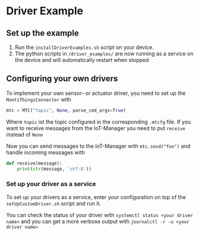 # Driver Example

## Set up the example
1. Run the `installDriverExamples.sh` script on your device.
2. The python scripts in `/driver_examples/` are now running as a service on the device and will automatically restart when stopped

## Configuring your own drivers
To implement your own sensor- or actuator driver, you need to set up the `MontiThingsConnector` with
```python
mtc = MTC("topic", None, parse_cmd_args=True)
```
Where `topic` ist the topic configured in the corresponding `.mtcfg` file.
If you want to receive messages from the IoT-Manager you need to put `receive` instead of `None`

Now you can send messages to the IoT-Manager with `mtc.send("foo")` and handle incoming messages with
```python
def receive(message):
    print(str(message, 'utf-8'))
```


### Set up your driver as a service
To set up your drivers as a service, enter your configuration on top of the `setUpCustomDriver.sh` script and run it.

You can check the status of your driver with `systemctl status <your driver name>` and you can get a more verbose output with `journalctl -r -u <your driver name>` 
